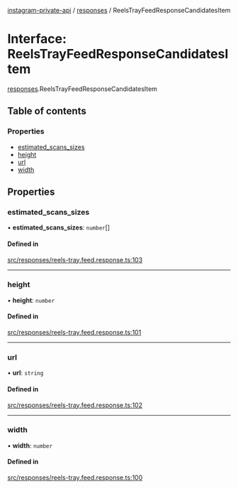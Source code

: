 [instagram-private-api](../../README.md) / [responses](../../modules/responses.md) / ReelsTrayFeedResponseCandidatesItem

# Interface: ReelsTrayFeedResponseCandidatesItem

[responses](../../modules/responses.md).ReelsTrayFeedResponseCandidatesItem

## Table of contents

### Properties

- [estimated\_scans\_sizes](ReelsTrayFeedResponseCandidatesItem.md#estimated_scans_sizes)
- [height](ReelsTrayFeedResponseCandidatesItem.md#height)
- [url](ReelsTrayFeedResponseCandidatesItem.md#url)
- [width](ReelsTrayFeedResponseCandidatesItem.md#width)

## Properties

### estimated\_scans\_sizes

• **estimated\_scans\_sizes**: `number`[]

#### Defined in

[src/responses/reels-tray.feed.response.ts:103](https://github.com/Nerixyz/instagram-private-api/blob/b3351b9/src/responses/reels-tray.feed.response.ts#L103)

___

### height

• **height**: `number`

#### Defined in

[src/responses/reels-tray.feed.response.ts:101](https://github.com/Nerixyz/instagram-private-api/blob/b3351b9/src/responses/reels-tray.feed.response.ts#L101)

___

### url

• **url**: `string`

#### Defined in

[src/responses/reels-tray.feed.response.ts:102](https://github.com/Nerixyz/instagram-private-api/blob/b3351b9/src/responses/reels-tray.feed.response.ts#L102)

___

### width

• **width**: `number`

#### Defined in

[src/responses/reels-tray.feed.response.ts:100](https://github.com/Nerixyz/instagram-private-api/blob/b3351b9/src/responses/reels-tray.feed.response.ts#L100)
